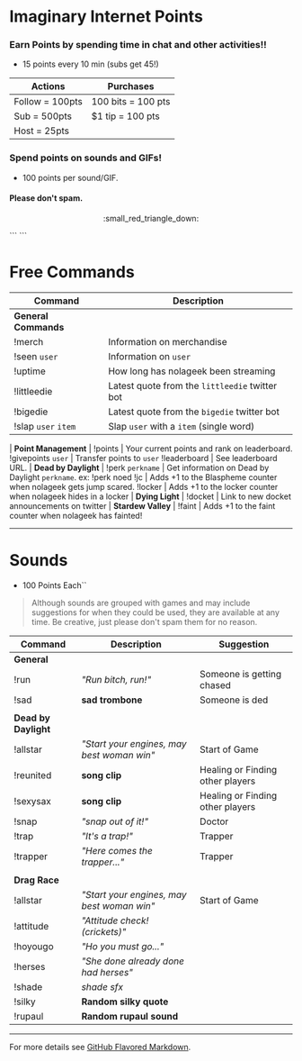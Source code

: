 # Imaginary Internet Points

### Earn Points by spending time in chat and other activities!!

* 15 points every 10 min (subs get 45!)

Actions | Purchases
------- | -------
Follow = 100pts | 100 bits = 100 pts
Sub = 500pts | $1 tip = 100 pts
Host = 25pts |
 
### Spend points on sounds and GIFs!

* 100 points per sound/GIF.

#### Please don't spam.
 
<p align="center">:small_red_triangle_down:</p>
```
```
 
# Free Commands

Command | Description 
------- | ------- 
**General Commands** |
!merch | Information on merchandise
!seen `user` | Information on `user`
!uptime | How long has nolageek been streaming
!littleedie | Latest quote from the `littleedie` twitter bot
!bigedie | Latest quote from the `bigedie` twitter bot
!slap `user` `item` | Slap `user` with a `item` (single word)
 |
**Point Management** |
!points | Your current points and rank on leaderboard.
!givepoints `user` | Transfer points to `user` 
!leaderboard | See leaderboard URL.
 |
**Dead by Daylight** |
!perk `perkname` | Get information on Dead by Daylight `perkname`. ex: !perk noed
!jc | Adds +1 to the Blaspheme counter when nolageek gets jump scared.
!locker | Adds +1 to the locker counter when nolageek hides in a locker
 |
**Dying Light** |
!docket | Link to new docket announcements on twitter
 |
**Stardew Valley** |
!faint | Adds +1 to the faint counter when nolageek has fainted!

---

# Sounds 

* 100 Points Each``

> Although sounds are grouped with games and may include suggestions for when they could be used, they are available at any time. Be creative, just please don't spam them for no reason.

Command | Description | Suggestion
----- | ----- | -----
**General** | |
!run | *"Run bitch, run!"* | Someone is getting chased
!sad | **sad trombone** | Someone is ded
 | |
**Dead by Daylight** | |
!allstar | *"Start your engines, may best woman win"* | Start of Game
!reunited | **song clip** | Healing or Finding other players
!sexysax | **song clip** | Healing or Finding other players
!snap | *"snap out of it!"* | Doctor
!trap | *"It's a trap!"* | Trapper
!trapper | *"Here comes the trapper..."* | Trapper
  | |
**Drag Race** | |
!allstar | *"Start your engines, may best woman win"* | Start of Game
!attitude | *"Attitude check! (crickets)"* | 
!hoyougo | *"Ho you must go..."* | 
!herses | *"She done already done had herses"* | 
!shade | *shade sfx* | 
!silky | **Random silky quote** |
!rupaul | **Random rupaul sound** |

---

For more details see [GitHub Flavored Markdown](https://guides.github.com/features/mastering-markdown/).

